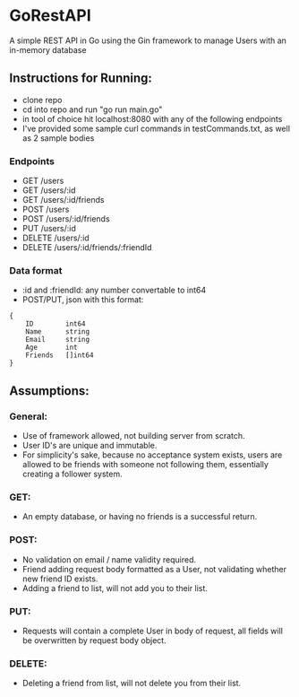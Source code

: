 # GoRestAPI
A simple REST API in Go using the Gin framework to manage Users with an in-memory database

## Instructions for Running:
  - clone repo
  - cd into repo and run "go run main.go"
  - in tool of choice hit localhost:8080 with any of the following endpoints
  - I've provided some sample curl commands in testCommands.txt, as well as 2 sample bodies

### Endpoints
  - GET     /users
  - GET     /users/:id
  - GET     /users/:id/friends
  - POST    /users
  - POST    /users/:id/friends
  - PUT     /users/:id
  - DELETE  /users/:id
  - DELETE  /users/:id/friends/:friendId

### Data format
  - :id and :friendId: any number convertable to int64
  - POST/PUT, json with this format:
```
{
    ID        int64 
    Name      string
    Email     string
    Age       int
    Friends   []int64
}
```
## Assumptions:
### General:
  - Use of framework allowed, not building server from scratch.
  - User ID's are unique and immutable.
  - For simplicity's sake, because no acceptance system exists, users are allowed to be friends with someone not following them, essentially creating a follower system.
### GET:
  - An empty database, or having no friends is a successful return.
### POST:
  - No validation on email / name validity required.
  - Friend adding request body formatted as a User, not validating whether new friend ID exists.
  - Adding a friend to list, will not add you to their list.
### PUT:
  - Requests will contain a complete User in body of request, all fields will be overwritten by request body object.
### DELETE:
  - Deleting a friend from list, will not delete you from their list.
